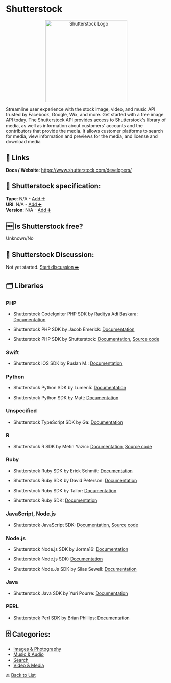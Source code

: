# Shutterstock
<p align="center">
    <img width="256" src="https://raw.githubusercontent.com/apis-list/apis-list/main/apis/shutterstock/logo_256x256.png" alt="Shutterstock Logo"/>
</p>
Streamline user experience with the stock image, video, and music API trusted by Facebook, Google, Wix, and more. Get started with a free image API today. The Shutterstock API provides access to Shutterstock&#x27;s library of media, as well as information about customers&#x27; accounts and the contributors that provide the media. It allows customer platforms to search for media, view information and previews for the media, and license and download media

##  🔗 Links
**Docs / Website**: https://www.shutterstock.com/developers/

## 🧬 Shutterstock specification:
**Type**: N/A - [Add ➕](https://github.com/apis-list/apis-list/edit/main/apis-list.yaml)  
**URI**: N/A - [Add ➕](https://github.com/apis-list/apis-list/edit/main/apis-list.yaml)  
**Version**: N/A - [Add ➕](https://github.com/apis-list/apis-list/edit/main/apis-list.yaml)

## 🆓 Is Shutterstock free?
 Unknown/No 

## 💬 Shutterstock Discussion:
Not yet started. [Start discussion ➡️](https://github.com/apis-list/apis-list/discussions/new)

## 🗂️ Libraries
### PHP
- Shutterstock CodeIgniter PHP SDK by Raditya Adi Baskara: [Documentation](https://github.com/raditya-ab/CI-Shutterstock-library)

- Shutterstock PHP SDK by Jacob Emerick: [Documentation](https://github.com/jacobemerick/php-shutterstock-api)

- Shutterstock PHP SDK by Shutterstock: [Documentation](https://packagist.org/packages/shutterstock/api), [Source code](https://github.com/shutterstock/php-shutterstock-api)

### Swift
- Shutterstock iOS SDK by Ruslan M.: [Documentation](https://github.com/ruslanmusagitov/shutterstock-ios)

### Python
- Shutterstock Python SDK by Lumen5: [Documentation](https://github.com/Lumen5/shutterstock-api)

- Shutterstock Python SDK by Matt: [Documentation](https://github.com/malero/python-shutterstock-api)

### Unspecified
- Shutterstock TypeScript SDK by Ga: [Documentation](https://github.com/shvendala/shutterstock)

### R
- Shutterstock R SDK by Metin Yazici: [Documentation](https://github.com/strboul/shutterstock-r), [Source code](https://cran.r-project.org/web/packages/shutterstock/index.html)

### Ruby
- Shutterstock Ruby SDK by Erick Schmitt: [Documentation](https://github.com/ejschmitt/shutterstock)

- Shutterstock Ruby SDK by David Peterson: [Documentation](https://github.com/dippysan/shutterstock)

- Shutterstock Ruby SDK by Tailor: [Documentation](https://github.com/TailorBrands/shutterstock-ruby)

- Shutterstock Ruby SDK: [Documentation](https://github.com/shutterstock/ruby-shutterstock-api)

### JavaScript, Node.js
- Shutterstock JavaScript SDK: [Documentation](https://developers.shutterstock.com/documentation/javascript-sdk), [Source code](https://github.com/shutterstock/public-api-javascript-sdk)

### Node.js
- Shutterstock Node.js SDK by Jorma16: [Documentation](https://github.com/jorma16/shutter-api-client)

- Shutterstock Node.js SDK: [Documentation](https://github.com/shutterstock/node-shutterstock-api)

- Shutterstock Node.Js SDK by Silas Sewell: [Documentation](https://www.npmjs.com/package/shutterstock)

### Java
- Shutterstock Java SDK by Yuri Pourre: [Documentation](https://github.com/yuripourre/shutterstock-java)

### PERL
- Shutterstock Perl SDK by Brian Phillips: [Documentation](http://search.cpan.org/~bphillips/WebService-Shutterstock/)


## 🗄️ Categories:
- [Images & Photography](https://github.com/apis-list/apis-list#images--photography-)
- [Music & Audio](https://github.com/apis-list/apis-list#music--audio-)
- [Search](https://github.com/apis-list/apis-list#search-)
- [Video & Media](https://github.com/apis-list/apis-list#video--media-)

🔙  [Back to List](https://github.com/apis-list/apis-list)
